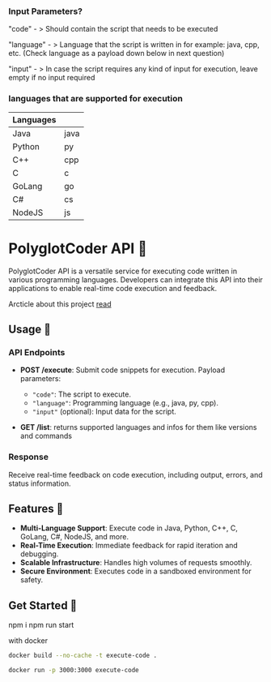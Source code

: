 ### Input Parameters?
"code" - > Should contain the script that needs to be executed 


"language" - > Language that the script is written in for example: java, cpp, etc. (Check language as a payload down below in next question) 


"input" - > In case the script requires any kind of input for execution, leave empty if no input required 

### languages that are supported for execution

| Languages |      |
| --------- | ---- |
| Java      | java |
| Python    | py   |
| C++       | cpp  |
| C         | c    |
| GoLang    | go   |
| C#        | cs   |
| NodeJS    | js   |

# PolyglotCoder API 🚀

PolyglotCoder API is a versatile service for executing code written in various programming languages. Developers can integrate this API into their applications to enable real-time code execution and feedback.


Arcticle about this project [read](https://www.linkedin.com/pulse/simplifying-code-execution-across-platforms-arsen-matevosyan-ub8fe)

## Usage 📝

### API Endpoints

- **POST /execute**: Submit code snippets for execution. Payload parameters:
  - `"code"`: The script to execute.
  - `"language"`: Programming language (e.g., java, py, cpp).
  - `"input"` (optional): Input data for the script.

- **GET /list**: returns supported languages and infos for them like versions and commands

### Response

Receive real-time feedback on code execution, including output, errors, and status information.

## Features 🔑

- **Multi-Language Support**: Execute code in Java, Python, C++, C, GoLang, C#, NodeJS, and more.
- **Real-Time Execution**: Immediate feedback for rapid iteration and debugging.
- **Scalable Infrastructure**: Handles high volumes of requests smoothly.
- **Secure Environment**: Executes code in a sandboxed environment for safety.

## Get Started 🚀
npm i
npm run start

with docker
```bash
docker build --no-cache -t execute-code .

docker run -p 3000:3000 execute-code
```


